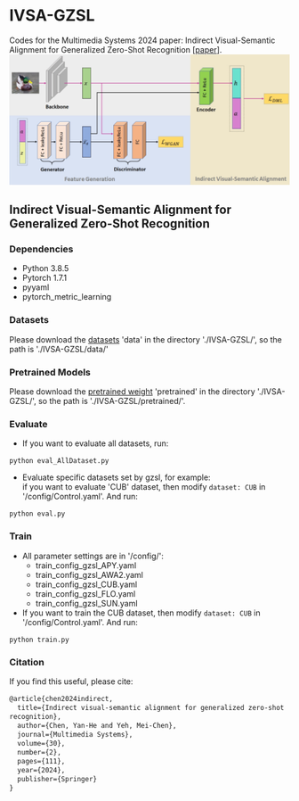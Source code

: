 # IVSA-GZSL
Codes for the Multimedia Systems 2024 paper: Indirect Visual-Semantic Alignment for Generalized Zero-Shot Recognition [[paper](https://doi.org/10.1007/s00530-024-01313-z)].
![](./images/framework.png)

## Indirect Visual-Semantic Alignment for Generalized Zero-Shot Recognition
### Dependencies
- Python 3.8.5
- Pytorch 1.7.1
- pyyaml
- pytorch_metric_learning

### Datasets
Please download the [datasets](https://drive.google.com/drive/folders/1sL2wrQmwUtoEvCTaEpVYZsIkNIde2wC2?usp=sharing) 'data' in the directory './IVSA-GZSL/', so the path is
'./IVSA-GZSL/data/'

### Pretrained Models
Please download the [pretrained weight](https://drive.google.com/drive/folders/1sL2wrQmwUtoEvCTaEpVYZsIkNIde2wC2?usp=sharing) 'pretrained' in the directory './IVSA-GZSL/', so the path is './IVSA-GZSL/pretrained/'.

### Evaluate
- If you want to evaluate all datasets, run:  
```
python eval_AllDataset.py
```
- Evaluate specific datasets set by gzsl, for example:  
if you want to evaluate 'CUB' dataset, then modify `dataset: CUB` in '/config/Control.yaml'. And run:
```
python eval.py
```

### Train
- All parameter settings are in '/config/':
  - train_config_gzsl_APY.yaml
  - train_config_gzsl_AWA2.yaml
  - train_config_gzsl_CUB.yaml
  - train_config_gzsl_FLO.yaml
  - train_config_gzsl_SUN.yaml
- If you want to train the CUB dataset, then modify `dataset: CUB` in '/config/Control.yaml'. And run:
```
python train.py
```

### Citation
If you find this useful, please cite:
```
@article{chen2024indirect,
  title={Indirect visual-semantic alignment for generalized zero-shot recognition},
  author={Chen, Yan-He and Yeh, Mei-Chen},
  journal={Multimedia Systems},
  volume={30},
  number={2},
  pages={111},
  year={2024},
  publisher={Springer}
}
```
